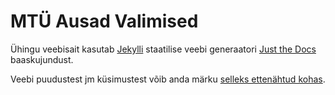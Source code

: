 # MTÜ Ausad Valimised

Ühingu veebisait kasutab [Jekylli](https://jekyllrb.com/) staatilise veebi generaatori [Just the Docs](https://just-the-docs.github.io/just-the-docs/) baaskujundust.

Veebi puudustest jm küsimustest võib anda märku [selleks ettenähtud kohas](https://github.com/ausadvalimised/ausadvalimised.ee/issues).
